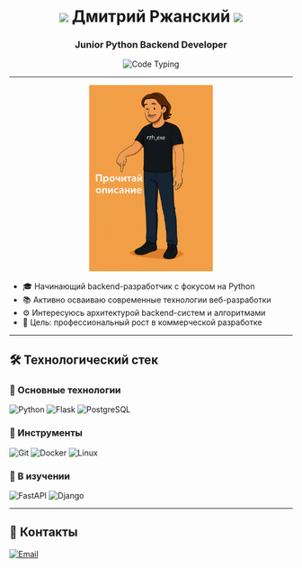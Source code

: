 <h1 align="center">
  <img src="https://media.giphy.com/media/v1.Y2lkPTc5MGI3NjExcTNsdWxqY2V5eXJvNG5tY2V6ZzR5Z2N6dGx4dGQ2a2JtYzB6eW1zbiZlcD12MV9pbnRlcm5hbF9naWZfYnlfaWQmY3Q9cw/26n7b7PjSOZJwVCmY/giphy.gif" width="40px"/>
  Дмитрий Ржанский
  <img src="https://media.giphy.com/media/v1.Y2lkPTc5MGI3NjExcTNsdWxqY2V5eXJvNG5tY2V6ZzR5Z2N6dGx4dGQ2a2JtYzB6eW1zbiZlcD12MV9pbnRlcm5hbF9naWZfYnlfaWQmY3Q9cw/26n7b7PjSOZJwVCmY/giphy.gif" width="40px"/>
</h1>

<h3 align="center">Junior Python Backend Developer</h3>

<p align="center">
  <img src="https://media.giphy.com/media/coxQHKASG60HrHtvkt/giphy.gif" width="400" alt="Code Typing"/>
</p>

---

<p align="center">
  <img src="https://github.com/DmitryRzhansky/avatar/blob/main/6cf40514-a685-4d94-8a2f-7e9950bcee30.png" width="220" alt="Professional Photo"/>
</p>

- 🎓 Начинающий backend-разработчик с фокусом на Python
- 📚 Активно осваиваю современные технологии веб-разработки
- ⚙️ Интересуюсь архитектурой backend-систем и алгоритмами
- 🎯 Цель: профессиональный рост в коммерческой разработке

---

## 🛠️ Технологический стек

### 🔹 Основные технологии
![Python](https://img.shields.io/badge/Python-3776AB?style=for-the-badge&logo=python&logoColor=white)
![Flask](https://img.shields.io/badge/Flask-000000?style=for-the-badge&logo=flask&logoColor=white)
![PostgreSQL](https://img.shields.io/badge/PostgreSQL-4169E1?style=for-the-badge&logo=postgresql&logoColor=white)

### 🔹 Инструменты
![Git](https://img.shields.io/badge/Git-F05032?style=for-the-badge&logo=git&logoColor=white)
![Docker](https://img.shields.io/badge/Docker-2496ED?style=for-the-badge&logo=docker&logoColor=white)
![Linux](https://img.shields.io/badge/Linux-FCC624?style=for-the-badge&logo=linux&logoColor=black)

### 🔹 В изучении
![FastAPI](https://img.shields.io/badge/FastAPI-009688?style=for-the-badge&logo=fastapi&logoColor=white)
![Django](https://img.shields.io/badge/Django-092E20?style=for-the-badge&logo=django&logoColor=white)

---

## 📮 Контакты
  <a href="mailto:dima.rzhansky@gmail.com">
    <img src="https://img.shields.io/badge/Email-D14836?style=for-the-badge&logo=gmail&logoColor=white" alt="Email"/>
  </a>
